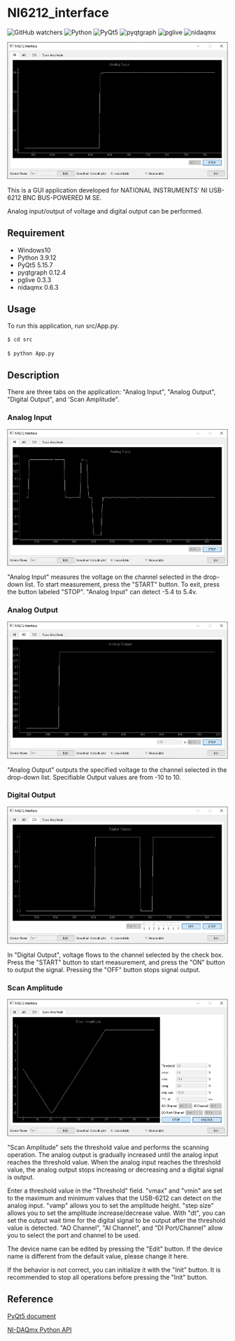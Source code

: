 # NI6212_interface
![GitHub watchers](https://img.shields.io/github/watchers/OIST-EQuIP/NI6212_interface?style=social)
![Python](https://img.shields.io/badge/python-v3.9.12-007396.svg?logo=python&style=popout)
![PyQt5](https://img.shields.io/badge/PyQt5-v5.15.7-007396.svg?logo=python&style=popout)
![pyqtgraph](https://img.shields.io/badge/pyqtgraph-v0.12.4-007396.svg?logo=python&style=popout)
![pglive](https://img.shields.io/badge/pglive-v0.3.3-007396.svg?logo=python&style=popout)
![nidaqmx](https://img.shields.io/badge/nidaqmx-v0.6.3-44A833.svg?style=popout)

![image](https://github.com/OIST-EQuIP/NI6212_interface/blob/main/img/Capture.PNG)

This is a GUI application developed for NATIONAL INSTRUMENTS' NI USB-6212 BNC BUS-POWERED M SE.

Analog input/output of voltage and digital output can be performed.

## Requirement
- Windows10
- Python 3.9.12
- PyQt5 5.15.7
- pyqtgraph 0.12.4
- pglive 0.3.3
- nidaqmx 0.6.3

## Usage
To run this application, run src/App.py.

```
$ cd src

$ python App.py
```

## Description

There are three tabs on the application: "Analog Input", "Analog Output", "Digital Output", and 'Scan Amplitude".

### Analog Input

![image](https://github.com/OIST-EQuIP/NI6212_interface/blob/main/img/AI.PNG)

"Analog Input" measures the voltage on the channel selected in the drop-down list.
To start measurement, press the "START" button. To exit, press the button labeled "STOP". "Analog Input" can detect -5.4 to 5.4v.

### Analog Output

![image](https://github.com/OIST-EQuIP/NI6212_interface/blob/main/img/AO.PNG)

"Analog Output" outputs the specified voltage to the channel selected in the drop-down list.
Specifiable Output values are from -10 to 10.

### Digital Output

![image](https://github.com/OIST-EQuIP/NI6212_interface/blob/main/img/DO.PNG)

In "Digital Output", voltage flows to the channel selected by the check box.
Press the "START" button to start measurement, and press the "ON" button to output the signal. Pressing the "OFF" button stops signal output.

### Scan Amplitude

![image](https://github.com/OIST-EQuIP/NI6212_interface/blob/main/img/SA.PNG)

"Scan Amplitude" sets the threshold value and performs the scanning operation.
The analog output is gradually increased until the analog input reaches the threshold value.
When the analog input reaches the threshold value, the analog output stops increasing or decreasing and a digital signal is output.

Enter a threshold value in the "Threshold" field.
"vmax" and "vmin" are set to the maximum and minimum values that the USB-6212 can detect on the analog input.
"vamp" allows you to set the amplitude height.
"step size" allows you to set the amplitude increase/decrease value.
With "dt", you can set the output wait time for the digital signal to be output after the threshold value is detected.
"AO Channel", "AI Channel", and "DI Port/Channel" allow you to select the port and channel to be used.

The device name can be edited by pressing the "Edit" button.
If the device name is different from the default value, please change it here.

If the behavior is not correct, you can initialize it with the "Init" button. It is recommended to stop all operations before pressing the "Init" button.

## Reference
[PyQt5 document](https://pythonspot.com/pyqt5/)

[NI-DAQmx Python API](https://nidaqmx-python.readthedocs.io/en/latest/)